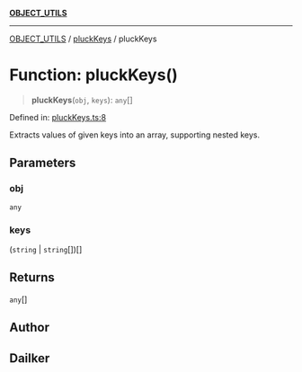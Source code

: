 [**OBJECT_UTILS**](../../README.md)

***

[OBJECT_UTILS](../../README.md) / [pluckKeys](../README.md) / pluckKeys

# Function: pluckKeys()

> **pluckKeys**(`obj`, `keys`): `any`[]

Defined in: [pluckKeys.ts:8](https://github.com/dailker/everyutil/blob/8ebd741383aff061deffff96bf58a9059d1b9944/src/object/pluckKeys.ts#L8)

Extracts values of given keys into an array, supporting nested keys.

## Parameters

### obj

`any`

### keys

(`string` \| `string`[])[]

## Returns

`any`[]

## Author

## Dailker
